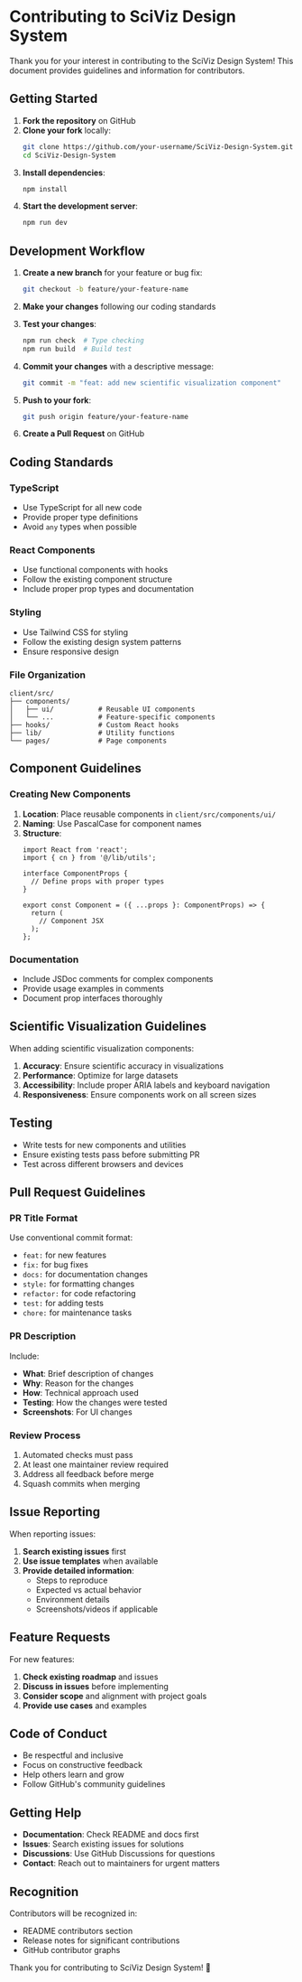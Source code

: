 # Contributing to SciViz Design System

Thank you for your interest in contributing to the SciViz Design System! This document provides guidelines and information for contributors.

## Getting Started

1. **Fork the repository** on GitHub
2. **Clone your fork** locally:
   ```bash
   git clone https://github.com/your-username/SciViz-Design-System.git
   cd SciViz-Design-System
   ```
3. **Install dependencies**:
   ```bash
   npm install
   ```
4. **Start the development server**:
   ```bash
   npm run dev
   ```

## Development Workflow

1. **Create a new branch** for your feature or bug fix:
   ```bash
   git checkout -b feature/your-feature-name
   ```

2. **Make your changes** following our coding standards

3. **Test your changes**:
   ```bash
   npm run check  # Type checking
   npm run build  # Build test
   ```

4. **Commit your changes** with a descriptive message:
   ```bash
   git commit -m "feat: add new scientific visualization component"
   ```

5. **Push to your fork**:
   ```bash
   git push origin feature/your-feature-name
   ```

6. **Create a Pull Request** on GitHub

## Coding Standards

### TypeScript
- Use TypeScript for all new code
- Provide proper type definitions
- Avoid `any` types when possible

### React Components
- Use functional components with hooks
- Follow the existing component structure
- Include proper prop types and documentation

### Styling
- Use Tailwind CSS for styling
- Follow the existing design system patterns
- Ensure responsive design

### File Organization
```
client/src/
├── components/
│   ├── ui/           # Reusable UI components
│   └── ...           # Feature-specific components
├── hooks/            # Custom React hooks
├── lib/              # Utility functions
└── pages/            # Page components
```

## Component Guidelines

### Creating New Components

1. **Location**: Place reusable components in `client/src/components/ui/`
2. **Naming**: Use PascalCase for component names
3. **Structure**:
   ```tsx
   import React from 'react';
   import { cn } from '@/lib/utils';

   interface ComponentProps {
     // Define props with proper types
   }

   export const Component = ({ ...props }: ComponentProps) => {
     return (
       // Component JSX
     );
   };
   ```

### Documentation
- Include JSDoc comments for complex components
- Provide usage examples in comments
- Document prop interfaces thoroughly

## Scientific Visualization Guidelines

When adding scientific visualization components:

1. **Accuracy**: Ensure scientific accuracy in visualizations
2. **Performance**: Optimize for large datasets
3. **Accessibility**: Include proper ARIA labels and keyboard navigation
4. **Responsiveness**: Ensure components work on all screen sizes

## Testing

- Write tests for new components and utilities
- Ensure existing tests pass before submitting PR
- Test across different browsers and devices

## Pull Request Guidelines

### PR Title Format
Use conventional commit format:
- `feat:` for new features
- `fix:` for bug fixes
- `docs:` for documentation changes
- `style:` for formatting changes
- `refactor:` for code refactoring
- `test:` for adding tests
- `chore:` for maintenance tasks

### PR Description
Include:
- **What**: Brief description of changes
- **Why**: Reason for the changes
- **How**: Technical approach used
- **Testing**: How the changes were tested
- **Screenshots**: For UI changes

### Review Process
1. Automated checks must pass
2. At least one maintainer review required
3. Address all feedback before merge
4. Squash commits when merging

## Issue Reporting

When reporting issues:

1. **Search existing issues** first
2. **Use issue templates** when available
3. **Provide detailed information**:
   - Steps to reproduce
   - Expected vs actual behavior
   - Environment details
   - Screenshots/videos if applicable

## Feature Requests

For new features:

1. **Check existing roadmap** and issues
2. **Discuss in issues** before implementing
3. **Consider scope** and alignment with project goals
4. **Provide use cases** and examples

## Code of Conduct

- Be respectful and inclusive
- Focus on constructive feedback
- Help others learn and grow
- Follow GitHub's community guidelines

## Getting Help

- **Documentation**: Check README and docs first
- **Issues**: Search existing issues for solutions
- **Discussions**: Use GitHub Discussions for questions
- **Contact**: Reach out to maintainers for urgent matters

## Recognition

Contributors will be recognized in:
- README contributors section
- Release notes for significant contributions
- GitHub contributor graphs

Thank you for contributing to SciViz Design System! 🚀